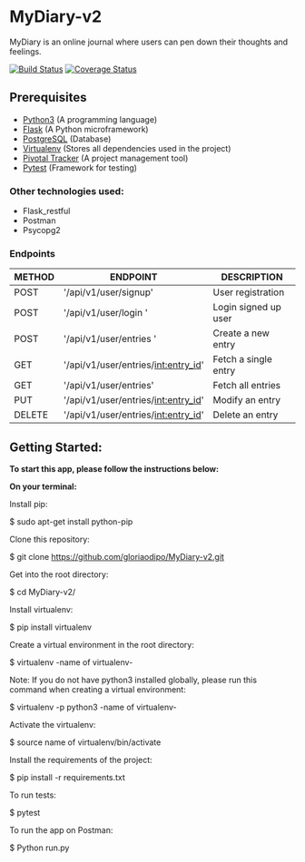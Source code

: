 # MyDiary-v2
MyDiary is an online journal where users can pen down their thoughts and feelings.

[![Build Status](https://travis-ci.org/gloriaodipo/MyDiary-v2.svg?branch=develop)](https://travis-ci.org/gloriaodipo/MyDiary-v2) [![Coverage Status](https://coveralls.io/repos/github/gloriaodipo/MyDiary-v2/badge.svg?branch=develop)](https://coveralls.io/github/gloriaodipo/MyDiary-v2?branch=develop)

## Prerequisites
- [Python3](https://www.python.org/) (A programming language)
- [Flask](http://flask.pocoo.org/) (A Python microframework)
- [PostgreSQL](https://www.postgresql.org/docs/10/static/intro-whatis.html) (Database)
- [Virtualenv](https://virtualenv.pypa.io/en/stable/) (Stores all dependencies used in the project)
- [Pivotal Tracker](www.pivotaltracker.com) (A project management tool)
- [Pytest](https://docs.pytest.org/en/latest/) (Framework for testing)

### Other technologies used:
- Flask_restful
- Postman
- Psycopg2

### Endpoints

| METHOD | ENDPOINT                                        | DESCRIPTION                      |
| ------ | ---------------------------------------------   | -------------------------------- |
| POST   | '/api/v1/user/signup'                           | User registration                |
| POST   | '/api/v1/user/login '                           | Login signed up user             |
| POST   | '/api/v1/user/entries '                         | Create a new entry               |
| GET    | '/api/v1/user/entries/<int:entry_id>'           | Fetch a single entry             |
| GET    | '/api/v1/user/entries'                          | Fetch all entries                |
| PUT    | '/api/v1/user/entries/<int:entry_id>'           | Modify an entry                  |
| DELETE | '/api/v1/user/entries/<int:entry_id>'           | Delete an entry                  |


## Getting Started:

**To start this app, please follow the instructions below:**

**On your terminal:**

Install pip:

 $ sudo apt-get install python-pip

Clone this repository:

 $ git clone https://github.com/gloriaodipo/MyDiary-v2.git

Get into the root directory:

 $ cd MyDiary-v2/

Install virtualenv:

 $ pip install virtualenv

Create a virtual environment in the root directory:

 $ virtualenv -name of virtualenv-
  
 Note: If you do not have python3 installed globally, please run this command when creating a virtual environment:
 
 $ virtualenv -p python3 -name of virtualenv-

Activate the virtualenv:

 $ source name of virtualenv/bin/activate

Install the requirements of the project:

 $ pip install -r requirements.txt
 

To run tests:

 $ pytest
 
To run the app on Postman:

 $ Python run.py

